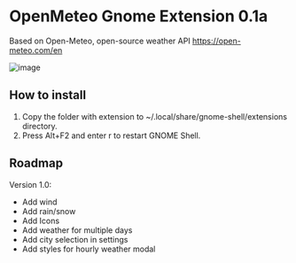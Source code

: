 # OpenMeteo Gnome Extension 0.1a

Based on Open-Meteo, open-source weather API https://open-meteo.com/en

![image](https://user-images.githubusercontent.com/5132976/202988600-bcaa8e76-b7b4-4a6c-bb30-ec9ea7360c6c.png)

## How to install

1. Copy the folder with extension to ~/.local/share/gnome-shell/extensions directory.
2. Press Alt+F2 and enter r to restart GNOME Shell.

## Roadmap 

Version 1.0:

- Add wind
- Add rain/snow
- Add Icons
- Add weather for multiple days
- Add city selection in settings 
- Add styles for hourly weather modal
